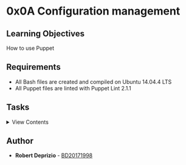 # 0x0A Configuration management

## Learning Objectives

How to use Puppet

## Requirements

- All Bash files are created and compiled on Ubuntu 14.04.4 LTS
- All Puppet files are linted with Puppet Lint 2.1.1

## Tasks

<details>
<summary>View Contents</summary>

### [0. Create a file](./0-create_a_file.pp)

- Using Puppet, create a file in /tmp.

  - File path is /tmp/holberton
  - File permission is 0744
  - File owner is www-data
  - File group is www-data
  - File contains I love Puppet

```
root@6712bef7a528:~# puppet apply 0-create_a_file.pp
```

```
Notice: Compiled catalog for 6712bef7a528.ec2.internal in environment production in 0.04 seconds
Notice: /Stage[main]/Main/File[holberton]/ensure: defined content as '{md5}f1b70c2a42a98d82224986a612400db9'
Notice: Finished catalog run in 0.03 seconds
```

```
root@6712bef7a528:~#
root@6712bef7a528:~# ls -l /tmp/holberton
-rwxr--r-- 1 www-data www-data 13 Mar 19 23:12 /tmp/holberton
root@6712bef7a528:~# cat /tmp/holberton
```

### [1. Install a package](./1-install_a_package.pp)

- Using Puppet, install puppet-lint.

```
root@d391259bf577:/# puppet apply 1-install_a_package.pp
```

```
Notice: Compiled catalog for d391259bf577.hsd1.ca.comcast.net in environment production in 0.10 seconds
Notice: /Stage[main]/Main/Package[puppet-lint]/ensure: created
Notice: Finished catalog run in 2.83 seconds
```

```
root@d391259bf577:/# gem list
```

```ruby
*** LOCAL GEMS ***

puppet-lint (2.1.1)
```

### [2. Execute a command](./2-execute_a_command.pp)

- Using Puppet, create a manifest that kills a process named killmenow.

  - Must use the exec Puppet resource
  - Must use pkill

```
root@d391259bf577:/# puppet apply 2-execute_a_command.pp
```

```
Notice: Compiled catalog for d391259bf577.hsd1.ca.comcast.net in environment production in 0.01 seconds
Notice: /Stage[main]/Main/Exec[killmenow]/returns: executed successfully
Notice: Finished catalog run in 0.10 seconds
```

</details>

## Author
* **Robert Deprizio** - [BD20171998](https://github.com/BD20171998)
